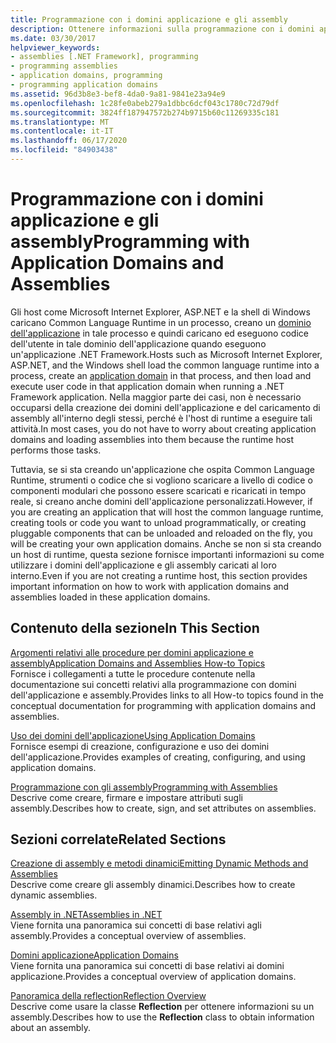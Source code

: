 ```yaml
---
title: Programmazione con i domini applicazione e gli assembly
description: Ottenere informazioni sulla programmazione con i domini applicazione e gli assembly in .NET. Vedere collegamenti ad argomenti relativi alle procedure & esempi sulla creazione di domini applicazione & assembly.
ms.date: 03/30/2017
helpviewer_keywords:
- assemblies [.NET Framework], programming
- programming assemblies
- application domains, programming
- programming application domains
ms.assetid: 96d3b8e3-bef8-4da0-9a81-9841e23a94e9
ms.openlocfilehash: 1c28fe0abeb279a1dbbc6dcf043c1780c72d79df
ms.sourcegitcommit: 3824ff187947572b274b9715b60c11269335c181
ms.translationtype: MT
ms.contentlocale: it-IT
ms.lasthandoff: 06/17/2020
ms.locfileid: "84903438"
---
```

# <a name="programming-with-application-domains-and-assemblies"></a><span data-ttu-id="1c15c-104">Programmazione con i domini applicazione e gli assembly</span><span class="sxs-lookup"><span data-stu-id="1c15c-104">Programming with Application Domains and Assemblies</span></span>

<span data-ttu-id="1c15c-105">Gli host come Microsoft Internet Explorer, ASP.NET e la shell di Windows caricano Common Language Runtime in un processo, creano un [dominio dell'applicazione](application-domains.md) in tale processo e quindi caricano ed eseguono codice dell'utente in tale dominio dell'applicazione quando eseguono un'applicazione .NET Framework.</span><span class="sxs-lookup"><span data-stu-id="1c15c-105">Hosts such as Microsoft Internet Explorer, ASP.NET, and the Windows shell load the common language runtime into a process, create an [application domain](application-domains.md) in that process, and then load and execute user code in that application domain when running a .NET Framework application.</span></span> <span data-ttu-id="1c15c-106">Nella maggior parte dei casi, non è necessario occuparsi della creazione dei domini dell'applicazione e del caricamento di assembly all'interno degli stessi, perché è l'host di runtime a eseguire tali attività.</span><span class="sxs-lookup"><span data-stu-id="1c15c-106">In most cases, you do not have to worry about creating application domains and loading assemblies into them because the runtime host performs those tasks.</span></span>  
  
<span data-ttu-id="1c15c-107">Tuttavia, se si sta creando un'applicazione che ospita Common Language Runtime, strumenti o codice che si vogliono scaricare a livello di codice o componenti modulari che possono essere scaricati e ricaricati in tempo reale, si creano anche domini dell'applicazione personalizzati.</span><span class="sxs-lookup"><span data-stu-id="1c15c-107">However, if you are creating an application that will host the common language runtime, creating tools or code you want to unload programmatically, or creating pluggable components that can be unloaded and reloaded on the fly, you will be creating your own application domains.</span></span> <span data-ttu-id="1c15c-108">Anche se non si sta creando un host di runtime, questa sezione fornisce importanti informazioni su come utilizzare i domini dell'applicazione e gli assembly caricati al loro interno.</span><span class="sxs-lookup"><span data-stu-id="1c15c-108">Even if you are not creating a runtime host, this section provides important information on how to work with application domains and assemblies loaded in these application domains.</span></span>  
  
## <a name="in-this-section"></a><span data-ttu-id="1c15c-109">Contenuto della sezione</span><span class="sxs-lookup"><span data-stu-id="1c15c-109">In This Section</span></span>  

[<span data-ttu-id="1c15c-110">Argomenti relativi alle procedure per domini applicazione e assembly</span><span class="sxs-lookup"><span data-stu-id="1c15c-110">Application Domains and Assemblies How-to Topics</span></span>](application-domains-and-assemblies-how-to-topics.md)  
<span data-ttu-id="1c15c-111">Fornisce i collegamenti a tutte le procedure contenute nella documentazione sui concetti relativi alla programmazione con domini dell'applicazione e assembly.</span><span class="sxs-lookup"><span data-stu-id="1c15c-111">Provides links to all How-to topics found in the conceptual documentation for programming with application domains and assemblies.</span></span>  
  
[<span data-ttu-id="1c15c-112">Uso dei domini dell'applicazione</span><span class="sxs-lookup"><span data-stu-id="1c15c-112">Using Application Domains</span></span>](use.md)  
<span data-ttu-id="1c15c-113">Fornisce esempi di creazione, configurazione e uso dei domini dell'applicazione.</span><span class="sxs-lookup"><span data-stu-id="1c15c-113">Provides examples of creating, configuring, and using application domains.</span></span>  
  
[<span data-ttu-id="1c15c-114">Programmazione con gli assembly</span><span class="sxs-lookup"><span data-stu-id="1c15c-114">Programming with Assemblies</span></span>](../../standard/assembly/index.md)  
<span data-ttu-id="1c15c-115">Descrive come creare, firmare e impostare attributi sugli assembly.</span><span class="sxs-lookup"><span data-stu-id="1c15c-115">Describes how to create, sign, and set attributes on assemblies.</span></span>  
  
## <a name="related-sections"></a><span data-ttu-id="1c15c-116">Sezioni correlate</span><span class="sxs-lookup"><span data-stu-id="1c15c-116">Related Sections</span></span>  

[<span data-ttu-id="1c15c-117">Creazione di assembly e metodi dinamici</span><span class="sxs-lookup"><span data-stu-id="1c15c-117">Emitting Dynamic Methods and Assemblies</span></span>](../reflection-and-codedom/emitting-dynamic-methods-and-assemblies.md)  
<span data-ttu-id="1c15c-118">Descrive come creare gli assembly dinamici.</span><span class="sxs-lookup"><span data-stu-id="1c15c-118">Describes how to create dynamic assemblies.</span></span>  
  
[<span data-ttu-id="1c15c-119">Assembly in .NET</span><span class="sxs-lookup"><span data-stu-id="1c15c-119">Assemblies in .NET</span></span>](../../standard/assembly/index.md)  
<span data-ttu-id="1c15c-120">Viene fornita una panoramica sui concetti di base relativi agli assembly.</span><span class="sxs-lookup"><span data-stu-id="1c15c-120">Provides a conceptual overview of assemblies.</span></span>  
  
[<span data-ttu-id="1c15c-121">Domini applicazione</span><span class="sxs-lookup"><span data-stu-id="1c15c-121">Application Domains</span></span>](application-domains.md)  
<span data-ttu-id="1c15c-122">Viene fornita una panoramica sui concetti di base relativi ai domini applicazione.</span><span class="sxs-lookup"><span data-stu-id="1c15c-122">Provides a conceptual overview of application domains.</span></span>  
  
[<span data-ttu-id="1c15c-123">Panoramica della reflection</span><span class="sxs-lookup"><span data-stu-id="1c15c-123">Reflection Overview</span></span>](../reflection-and-codedom/reflection.md)  
<span data-ttu-id="1c15c-124">Descrive come usare la classe **Reflection** per ottenere informazioni su un assembly.</span><span class="sxs-lookup"><span data-stu-id="1c15c-124">Describes how to use the **Reflection** class to obtain information about an assembly.</span></span>
